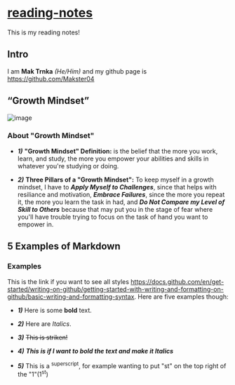 # [reading-notes](https://makster04.github.io/reading-notes/)

This is my reading notes! 

## Intro
I am **Mak Trnka** *(He/Him)* and my github page is https://github.com/Makster04 

## “Growth Mindset”
![image](https://github.com/Makster04/reading-notes/assets/86382359/55ed9da6-63f0-493a-bc13-170e287637d3)
### About "Growth Mindset"
- ***1)*** **"Growth Mindset" Definition:** is the belief that the more you work, learn, and study, the more you empower your abilities and skills in whatever you're studying or doing. 
* ***2)*** **Three Pillars of a "Growth Mindset":** To keep myself in a growth mindset, I have to ***Apply Myself to Challenges***, since that helps with resiliance and motivation, ***Embrace Failures***, since the more you repeat it, the more you learn the task in had, and ***Do Not Compare my Level of Skill to Others*** because that may put you in the stage of fear where you'll have trouble trying to focus on the task of hand you want to empower in.

## 5 Examples of Markdown
### Examples
This is the link if you want to see all styles https://docs.github.com/en/get-started/writing-on-github/getting-started-with-writing-and-formatting-on-github/basic-writing-and-formatting-syntax. Here are five examples though:
- ***1)*** Here is some **bold** text.
* ***2)*** Here are *Italics*. 
+ ***3)*** ~~This is striken!~~  
- ***4)*** ***This is if I want to bold the text and make it Italics***
* ***5)*** This is a <sup>superscript</sup>, for example wanting to put "st" on the top right of the "1"(1<sup>st</sup>)
